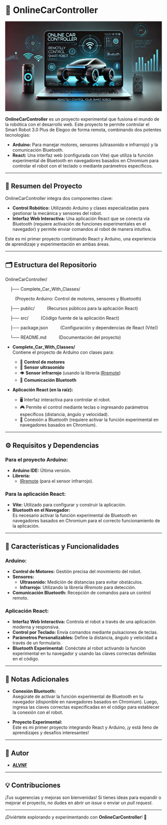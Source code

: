 # 🚗 OnlineCarController

![Project Banner](public/ProjectBanner.webp)

**OnlineCarController** es un proyecto experimental que fusiona el mundo de la robótica con el desarrollo web. Este proyecto te permite controlar el Smart Robot 3.0 Plus de Elegoo de forma remota, combinando dos potentes tecnologías:

- **Arduino:** Para manejar motores, sensores (ultrasonido e infrarrojo) y la comunicación Bluetooth.
- **React:** Una interfaz web (configurada con Vite) que utiliza la función experimental de Bluetooth en navegadores basados en Chromium para controlar el robot con el teclado o mediante parámetros específicos.

---

## 📖 Resumen del Proyecto

OnlineCarController integra dos componentes clave:
- **Control Robótico:** Utilizando Arduino y clases especializadas para gestionar la mecánica y sensores del robot.
- **Interfaz Web Interactiva:** Una aplicación React que se conecta vía Bluetooth (requiere activación de funciones experimentales en el navegador) y permite enviar comandos al robot de manera intuitiva.

Este es mi primer proyecto combinando React y Arduino, una experiencia de aprendizaje y experimentación en ambas áreas.

---

## 🗂️ Estructura del Repositorio
OnlineCarController/

    ├── Complete_Car_With_Classes/
    
        (Proyecto Arduino: Control de motores, sensores y Bluetooth)
        
    ├── public/
        
        (Recursos públicos para la aplicación React)
        
    ├── src/
        
        (Código fuente de la aplicación React)
        
    ├── package.json
        
        (Configuración y dependencias de React (Vite))
        
    └── README.md
        
        (Documentación del proyecto)

- **Complete_Car_With_Classes/**  
  Contiene el proyecto de Arduino con clases para:
  - 🚀 **Control de motores**
  - 📏 **Sensor ultrasonido**
  - 👁️ **Sensor infrarrojo** (usando la librería [IRremote](https://github.com/z3t0/Arduino-IRremote))
  - 🔵 **Comunicación Bluetooth**

- **Aplicación React (en la raíz):**  
  - 🖥️ Interfaz interactiva para controlar el robot.
  - 🎮 Permite el control mediante teclas o ingresando parámetros específicos (distancia, ángulo y velocidad).
  - 🔗 Conexión a Bluetooth (requiere activar la función experimental en navegadores basados en Chromium).

---

## ⚙️ Requisitos y Dependencias

### Para el proyecto Arduino:
- **Arduino IDE:** Última versión.
- **Librería:**  
  - [IRremote](https://github.com/z3t0/Arduino-IRremote) (para el sensor infrarrojo).

### Para la aplicación React:
- **Vite:** Utilizado para configurar y construir la aplicación.
- **Bluetooth en el Navegador:**  
  Es necesario activar la función experimental de Bluetooth en navegadores basados en Chromium para el correcto funcionamiento de la aplicación.

---

## 🌟 Características y Funcionalidades

### Arduino:
- **Control de Motores:** Gestión precisa del movimiento del robot.
- **Sensores:**
  - **Ultrasonido:** Medición de distancias para evitar obstáculos.
  - **Infrarrojo:** Utilizando la librería *IRremote* para detección.
- **Comunicación Bluetooth:** Recepción de comandos para un control remoto.

### Aplicación React:
- **Interfaz Web Interactiva:** Controla el robot a través de una aplicación moderna y responsiva.
- **Control por Teclado:** Envía comandos mediante pulsaciones de teclas.
- **Parámetros Personalizables:** Define la distancia, ángulo y velocidad a través de un formulario.
- **Bluetooth Experimental:** Conéctate al robot activando la función experimental en tu navegador y usando las claves correctas definidas en el código.

---

## 🔌 Notas Adicionales

- **Conexión Bluetooth:**  
  Asegúrate de activar la función experimental de Bluetooth en tu navegador (disponible en navegadores basados en Chromium). Luego, ingresa las claves correctas especificadas en el código para establecer la conexión con el robot.

- **Proyecto Experimental:**  
  Este es mi primer proyecto integrando React y Arduino, ¡y está lleno de aprendizajes y desafíos interesantes!

---

## 👤 Autor

- **[ALVNF](https://github.com/alvnf)**

---

## 💡 Contribuciones

¡Tus sugerencias y mejoras son bienvenidas! Si tienes ideas para expandir o mejorar el proyecto, no dudes en abrir un *issue* o enviar un *pull request*.

---

¡Diviértete explorando y experimentando con **OnlineCarController**! 🚀
